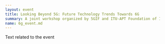 ```yaml
---
layout: event
title: Looking Beyond 5G: Future Technology Trends Towards 6G
summary: A joint workshop organized by 5GIF and ITU-APT Foundation of India on 6G
name: 6g_event.md
---
```



Text related to the event

